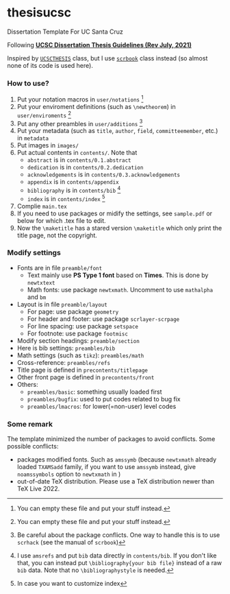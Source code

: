 # thesisucsc
Dissertation Template For UC Santa Cruz

Following [**UCSC Dissertation Thesis Guidelines (Rev July, 2021)**](https://graddiv.ucsc.edu/current-students/pdfs/dissertation-thesis-guidelines.pdf)

Inspired by [`UCSCTHESIS`](https://github.com/adamnovak/ucscthesis) class, but I use [`scrbook`](https://www.ctan.org/pkg/scrbook) class instead (so almost none of its code is used here).

### How to use?
1. Put your notation macros in `user/notations` [^0]
2. Put your enviroment definitions (such as `\newtheorem`) in `user/enviroments` [^0]
3. Put any other preambles in `user/additions` [^1]
4. Put your metadata (such as `title`, `author`, `field`, `committeemember`, etc.) in `metadata`
5. Put images in `images/`
6. Put actual contents in `contents/`. Note that 
    - `abstract` is in `contents/0.1.abstract`
    - `dedication` is in `contents/0.2.dedication`
    - `acknowledgements` is in `contents/0.3.acknowledgements`
    - `appendix` is in `contents/appendix`
    - `bibliography` is in `contents/bib` [^2]
    - `index` is in `contents/index` [^3]
8. Complie `main.tex`
9. If you need to use packages or midify the settings, see `sample.pdf` or below for which .tex file to edit.
10. Now the `\maketitle` has a stared version `\maketitle` which only print the title page, not the copyright.

[^0]:You can empty these file and put your stuff instead.
[^1]:Be careful about the package conflicts. One way to handle this is to use `scrhack` (see the manual of `scrbook`)
[^2]:I use `amsrefs` and put `bib` data directly in `contents/bib`. If you don't like that, you can instead put `\bibliography{your bib file}` instead of a raw `bib` data. Note that no `\bibliographystyle` is needed.
[^3]:In case you want to customize index

### Modify settings
- Fonts are in file `preamble/font`
  - Text mainly use **PS Type 1 font** based on **Times**. This is done by `newtxtext`
  - Math fonts: use package `newtxmath`. Uncomment to use `mathalpha` and `bm`
- Layout is in file `preamble/layout`
  - For page: use package `geometry`
  - For header and footer: use package `scrlayer-scrpage`
  - For line spacing: use package `setspace`
  - For footnote: use package `footmisc`
- Modify section headings: `preamble/section`
- Here is bib settings: `preambles/bib`
- Math settings (such as `tikz`): `preambles/math`
- Cross-reference: `preambles/refs`
- Title page is defined in `precontents/titlepage`
- Other front page is defined in `precontents/front`
- Others:
    - `preambles/basic`: something usually loaded first
    - `preambles/bugfix`: used to put codes related to bug fix
    - `preambles/lmacros`: for lower(=non-user) level codes

### Some remark
The template minimized the number of packages to avoid conflicts. Some possible conflicts:
- packages modified fonts. Such as `amssymb` (because `newtxmath` already loaded `TXAMSadd` family, if you want to use `amssymb` instead, give `noamssymbols` option to `newtxmath` in ) 
- out-of-date TeX distribution. Please use a TeX distribution newer than TeX Live 2022.

